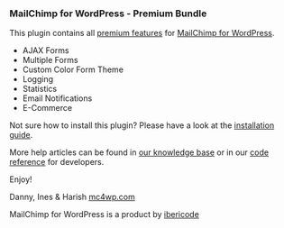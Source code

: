 ### MailChimp for WordPress - Premium Bundle

This plugin contains all [premium features](https://mc4wp.com/features/) for [MailChimp for WordPress](https://mc4wp.com/).

- AJAX Forms
- Multiple Forms
- Custom Color Form Theme
- Logging
- Statistics
- Email Notifications
- E-Commerce

Not sure how to install this plugin? Please have a look at the [installation guide](https://mc4wp.com/kb/installation-instructions/).

More help articles can be found in [our knowledge base](https://mc4wp.com/kb/) or in our [code reference](http://developer.mc4wp.com/) for developers.

Enjoy!

Danny, Ines & Harish
[mc4wp.com](https://mc4wp.com)

MailChimp for WordPress is a product by [ibericode](https://ibericode.com/)